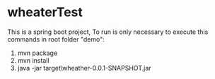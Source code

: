 # wheaterTest

This is a spring boot project, 
To run is only necessary to execute this commands in root folder "demo":

1. mvn package
2. mvn install
3. java -jar target\wheather-0.0.1-SNAPSHOT.jar
